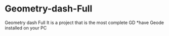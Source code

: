# Geometry-dash-Full
Geometry dash Full It is a project that is the most complete GD *have Geode installed on your PC

